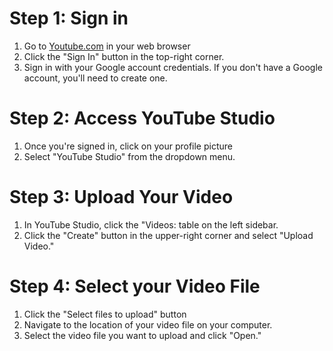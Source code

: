 # Step 1: Sign in
1. Go to [Youtube.com](https://www.youtube.com/) in your web browser
2. Click the "Sign In" button in the top-right corner.
3. Sign in with your Google account credentials. If you don't have a Google account, you'll need to create one.

# Step 2: Access YouTube Studio
1. Once you're signed in, click on your profile picture
2. Select "YouTube Studio" from the dropdown menu.

# Step 3: Upload Your Video
1. In YouTube Studio, click the "Videos: table on the left sidebar.
2. Click the "Create" button in the upper-right corner and select "Upload Video."

   
# Step 4: Select your Video File
1. Click the "Select files to upload" button
2. Navigate to the location of your video file on your computer.
3. Select the video file you want to upload and click "Open." 
